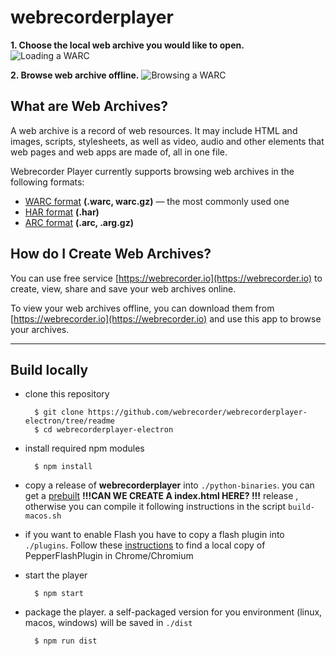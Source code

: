 # webrecorderplayer

**1. Choose the local web archive you would like to open.**
![Loading a WARC](https://s3.amazonaws.com/wr-demo-assets/gif_01_Load.gif "Webrecorder Player Loading")  

**2. Browse web archive offline.**
![Browsing a WARC](https://s3.amazonaws.com/wr-demo-assets/gif_02_open.gif "Browsing WARC")


## What are Web Archives?

A web archive is a record of web resources. It may include HTML and images, scripts, stylesheets, as well as video, audio and other elements that web pages and web apps are made of, all in one file.

Webrecorder Player currently supports browsing web archives in the following formats:

- [WARC format](https://en.wikipedia.org/wiki/Web_ARChive) **(.warc, warc.gz)** — the most commonly used one
- [HAR format](https://en.wikipedia.org/wiki/.har) **(.har)**
- [ARC format](http://archive.org/web/researcher/ArcFileFormat.php) **(.arc, .arg.gz)**


## How do I Create Web Archives?
You can use free service [https://webrecorder.io](https://webrecorder.io) to create, view, share and save your web archives online.

To view your web archives offline, you can download them from [https://webrecorder.io](https://webrecorder.io) and use this app to browse your archives.

------

## Build locally

- clone this repository

		$ git clone https://github.com/webrecorder/webrecorderplayer-electron/tree/readme
		$ cd webrecorderplayer-electron

- install required npm modules

		$ npm install

- copy a release of **webrecorderplayer** into `./python-binaries`. you can get a [prebuilt](https://s3.amazonaws.com/webrecorder-builds/webrecorder-player/master/) **!!!CAN WE CREATE A index.html HERE? !!!** release , otherwise you can compile it following instructions in the script `build-macos.sh`

- if you want to enable Flash you have to copy a flash plugin into `./plugins`. Follow these [instructions](plugins/README.md) to find a local copy of PepperFlashPlugin in Chrome/Chromium

- start the player

    	$ npm start

- package the player. a self-packaged version for you environment (linux, macos, windows) will be saved in `./dist`

		$ npm run dist
